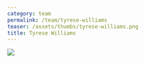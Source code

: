```yaml
---
category: team
permalink: /team/tyrese-williams
teaser: /assets/thumbs/tyrese-williams.png
title: Tyrese Williams
---
```


<img src="/assets/img/tyrese-williams.png" />

<!--
[Questionnare Answers](https://drive.google.com/open?id=1pk9SpF9ZfABLjiPdjz6ZgJC-8EjIXN6dES-MmMfT1Ys)
-->
